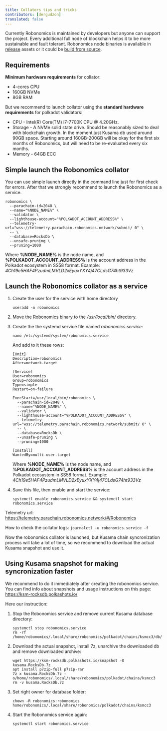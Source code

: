 ```yaml
---
title: Collators tips and tricks
contributors: [dergudzon]
translated: false
---
```


Currently Robonomics is maintained by developers but anyone can support the project. Every additional full node of blockchain helps it to be more sustainable and fault tolerant. Robonomics node binaries is available in [release](https://github.com/airalab/robonomics/releases) assets or it could be [build from source](/docs/how-to-build-collator-node/).

## Requirements

**Minimum hardware requirements** for collator:
+ 4-cores CPU
+ 160GB NVMe
+ 8GB RAM

But we recommend to launch collator using the **standard hardware requirements** for polkadot validators:
+ CPU - Intel(R) Core(TM) i7-7700K CPU @ 4.20GHz.
+ Storage - A NVMe solid state drive. Should be reasonably sized to deal with blockchain growth. In the moment just Kusama db used around 90GB space. Starting around 160GB-200GB will be okay for the first six months of Robonomics, but will need to be re-evaluated every six months.
+ Memory - 64GB ECC


## Simple launch the Robonomics collator

You can use simple launch directly in the command line just for first check for errors.
After that we strongly recommend to launch the Robonomics as a service.

```
robonomics \
  --parachain-id=2048 \
  --name="%NODE_NAME%" \
  --validator \
  --lighthouse-account="%POLKADOT_ACCOUNT_ADDRESS%" \
  --telemetry-url="wss://telemetry.parachain.robonomics.network/submit/ 0" \
  -- \
  --database=RocksDb \
  --unsafe-pruning \
  --pruning=1000
```
Where **%NODE_NAME%** is the node name, and
      **%POLKADOT_ACCOUNT_ADDRESS%** is the account address in the Polkadot ecosystem in SS58 format. Example: *4Ch19e5HAF4PzudmLMVLD2xEyuxYXY4j47CLdsG74ht933Vz*



## Launch the Robonomics collator as a service

1. Create the user for the service with home directory
    ```
    useradd -m robonomics
    ```

2. Move the Robonomics binary to the */usr/local/bin/* directory. 

3. Create the the systemd service file named *robonomics.service*:
    ```
    nano /etc/systemd/system/robonomics.service
    ```
    And add to it these rows:
    ```
    [Unit]
    Description=robonomics
    After=network.target
    
    [Service]
    User=robonomics
    Group=robonomics
    Type=simple
    Restart=on-failure

    ExecStart=/usr/local/bin/robonomics \
      --parachain-id=2048 \
      --name="%NODE_NAME%" \
      --validator \
      --lighthouse-account="%POLKADOT_ACCOUNT_ADDRESS%" \
      --telemetry-url="wss://telemetry.parachain.robonomics.network/submit/ 0" \
      -- \
      --database=RocksDb \
      --unsafe-pruning \
      --pruning=1000

    [Install]
    WantedBy=multi-user.target
    ```
    Where 
      **%NODE_NAME%** is the node name, and
      **%POLKADOT_ACCOUNT_ADDRESS%** is the account address in the Polkadot ecosystem in SS58 format. Example: *4Ch19e5HAF4PzudmLMVLD2xEyuxYXY4j47CLdsG74ht933Vz*

4. Save this file, then enable and start the service:
    ```
    systemctl enable robonomics.service && systemctl start robonomics.service
    ```

Telemetry url: https://telemetry.parachain.robonomics.network/#/Robonomics

How to check the collator logs: `journalctl -u robonomics.service -f` 

Now the robonomics collator is launched, but Kusama chain syncronization process will take a lot of time, so we recommend to download the actual Kusama snapshot and use it. 


## Using Kusama snapshot for making syncronization faster

We recommend to do it immediately after creating the robonomics service. You can find info about snapshots and usage instructions on this page: https://ksm-rocksdb.polkashots.io/

Here our instruction:

1. Stop the Robonomics service and remove current Kusama database directory:
    ```
    systemctl stop robonomics.service
    rm -rf /home/robonomics/.local/share/robonomics/polkadot/chains/ksmcc3/db/
    ```
    
2. Download the actual snapshot, install 7z, unarchive the downloaded db and remove downloaded archive:
    ```
    wget https://ksm-rocksdb.polkashots.io/snapshot -O kusama.RocksDb.7z
    apt install p7zip-full p7zip-rar
    7z x kusama.RocksDb.7z -o/home/robonomics/.local/share/robonomics/polkadot/chains/ksmcc3
    rm -v kusama.RocksDb.7z
    ```
    
3. Set right owner for database folder:
    ``` 
    chown -R robonomics:robonomics home/robonomics/.local/share/robonomics/polkadot/chains/ksmcc3
    ```
4. Start the Robonomics service again:
    ```
    systemctl start robonomics.service
    ```
    
